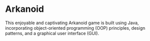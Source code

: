 # Arkanoid
This enjoyable and captivating Arkanoid game is built using Java, incorporating object-oriented programming (OOP) principles, design patterns, and a graphical user interface (GUI).
